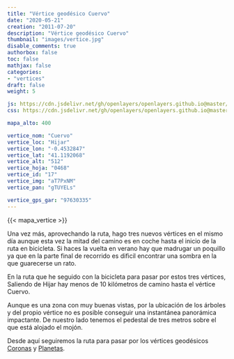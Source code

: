 ```yaml
---
title: "Vértice geodésico Cuervo"
date: "2020-05-21"
creation: "2011-07-20"
description: "Vértice geodésico Cuervo"
thumbnail: "images/vertice.jpg"
disable_comments: true
authorbox: false
toc: false
mathjax: false
categories:
- "vertices"
draft: false
weight: 5

js: https://cdn.jsdelivr.net/gh/openlayers/openlayers.github.io@master/en/v6.3.1/build/ol.js
css: https://cdn.jsdelivr.net/gh/openlayers/openlayers.github.io@master/en/v6.3.1/css/ol.css

mapa_alto: 400

vertice_nom: "Cuervo"
vertice_loc: "Hijar"
vertice_lon: "-0.4532847"
vertice_lat: "41.1192068"
vertice_alt: "512"
vertice_hoja: "0468"
vertice_id: "17"
vertice_img: "aT7PxNM"
vertice_pan: "gTUYELs"

vertice_gps_gar: "97630335"
---
```

{{< mapa_vertice >}}

Una vez más, aprovechando la ruta, hago tres nuevos vértices en el mismo día aunque esta vez la mitad del camino es en coche hasta el inicio de la ruta en bicicleta. Si haces la vuelta en verano hay que madrugar un poquillo ya que en la parte final de recorrido es dificil encontrar una sombra en la que guarecerse un rato.

En la ruta que he seguido con la bicicleta para pasar por estos tres vértices, Saliendo de Hijar hay menos de 10 kilómetros de camino hasta el vértice Cuervo.

Aunque es una zona con muy buenas vistas, por la ubicación de los árboles y del propio vértice no es posible conseguir una instantánea panorámica impactante. De nuestro lado tenemos el pedestal de tres metros sobre el que está alojado el mojón.

Desde aquí seguiremos la ruta para pasar por los vértices geodésicos [Coronas]({{<relref"coronas.md">}}) y [Planetas]({{<relref"planetas.md">}}).
